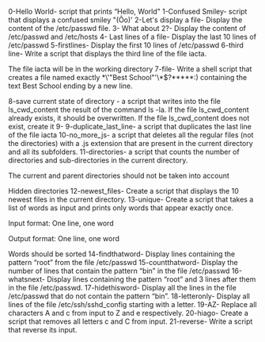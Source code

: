 0-Hello World- script that prints “Hello, World"
1-Confused Smiley- script that displays a confused smiley "(Ôo)'
2-Let's display a file- Display the content of the /etc/passwd file.
3- What about 2?- Display the content of /etc/passwd and /etc/hosts
4- Last lines of a file- Display the last 10 lines of /etc/passwd
5-firstlines- Display the first 10 lines of /etc/passwd
6-third line- Write a script that displays the third line of the file iacta.



The file iacta will be in the working directory
7-file- Write a shell script that creates a file named exactly \*\\'"Best School"\'\\*$\?\*\*\*\*\*:) containing the text Best School ending by a new line.





8-save current state of directory - a script that writes into the file ls_cwd_content the result of the command ls -la. If the file ls_cwd_content already exists, it should be overwritten. If the file ls_cwd_content does not exist, create it
9- 9-duplicate_last_line-  a script that duplicates the last line of the file iacta
10-no_more_js- a script that deletes all the regular files (not the directories) with a .js extension that are present in the current directory and all its subfolders.
11-directories- a script that counts the number of directories and sub-directories in the current directory.



The current and parent directories should not be taken into account

Hidden directories
12-newest_files- Create a script that displays the 10 newest files in the current directory.
13-unique- Create a script that takes a list of words as input and prints only words that appear exactly once.



Input format: One line, one word

Output format: One line, one word

Words should be sorted
14-findthatword- Display lines containing the pattern “root” from the file /etc/passwd
15-countthatword- Display the number of lines that contain the pattern “bin” in the file /etc/passwd
16-whatsnext- Display lines containing the pattern “root” and 3 lines after them in the file /etc/passwd.
17-hidethisword- Display all the lines in the file /etc/passwd that do not contain the pattern “bin”.
18-letteronly- Display all lines of the file /etc/ssh/sshd_config starting with a letter.
19-AZ- Replace all characters A and c from input to Z and e respectively.
20-hiago- Create a script that removes all letters c and C from input.
21-reverse- Write a script that reverse its input.
